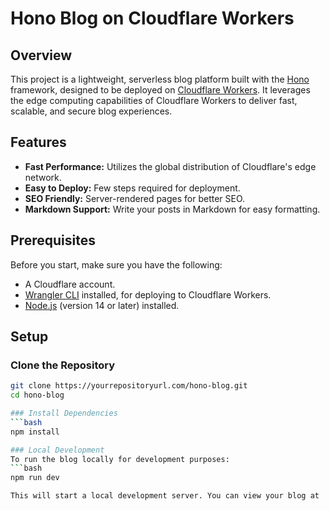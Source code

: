 # Hono Blog on Cloudflare Workers

## Overview

This project is a lightweight, serverless blog platform built with the [Hono](https://github.com/honojs/hono) framework, designed to be deployed on [Cloudflare Workers](https://workers.cloudflare.com/). It leverages the edge computing capabilities of Cloudflare Workers to deliver fast, scalable, and secure blog experiences.

## Features

- **Fast Performance:** Utilizes the global distribution of Cloudflare's edge network.
- **Easy to Deploy:** Few steps required for deployment.
- **SEO Friendly:** Server-rendered pages for better SEO.
- **Markdown Support:** Write your posts in Markdown for easy formatting.

## Prerequisites

Before you start, make sure you have the following:

- A Cloudflare account.
- [Wrangler CLI](https://developers.cloudflare.com/workers/cli-wrangler/install-update) installed, for deploying to Cloudflare Workers.
- [Node.js](https://nodejs.org/) (version 14 or later) installed.

## Setup

### Clone the Repository

```bash
git clone https://yourrepositoryurl.com/hono-blog.git
cd hono-blog

### Install Dependencies
```bash
npm install

### Local Development
To run the blog locally for development purposes:
```bash
npm run dev

This will start a local development server. You can view your blog at 'http://localhost:8787'

